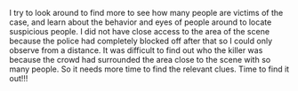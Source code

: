 I try to look around to find more to see how many people are victims of the case, and learn about the behavior and eyes of people around to locate suspicious people. I did not have close access to the area of the scene because the police had completely blocked off after that so I could only observe from a distance. It was difficult to find out who the killer was because the crowd had surrounded the area close to the scene with so many people. So it needs more time to find the relevant clues.
Time to find it out!!!
